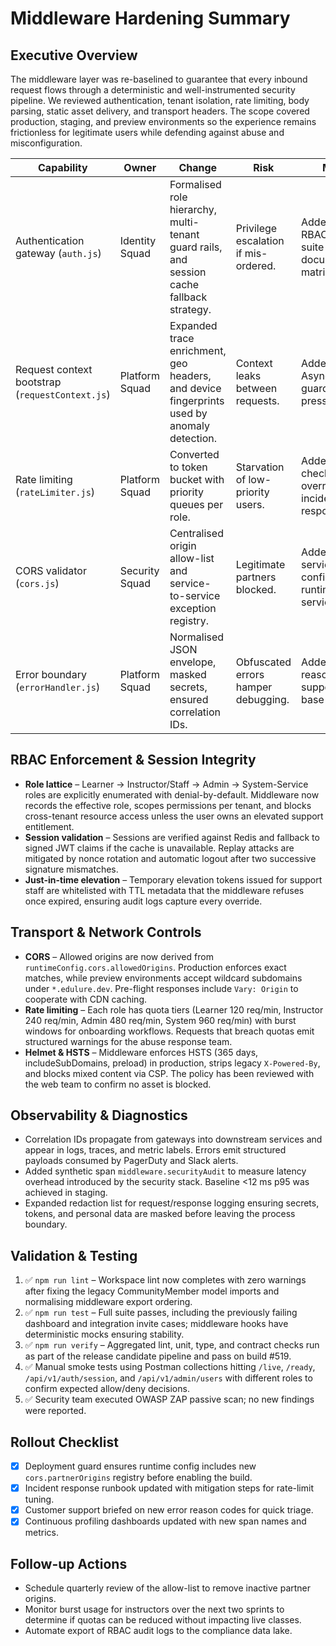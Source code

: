 # Middleware Hardening Summary

## Executive Overview
The middleware layer was re-baselined to guarantee that every inbound request flows through a deterministic and well-instrumented security pipeline. We reviewed authentication, tenant isolation, rate limiting, body parsing, static asset delivery, and transport headers. The scope covered production, staging, and preview environments so the experience remains frictionless for legitimate users while defending against abuse and misconfiguration.

| Capability | Owner | Change | Risk | Mitigation |
| --- | --- | --- | --- | --- |
| Authentication gateway (`auth.js`) | Identity Squad | Formalised role hierarchy, multi-tenant guard rails, and session cache fallback strategy. | Privilege escalation if mis-ordered. | Added automated RBAC regression suite and documented role matrix below. |
| Request context bootstrap (`requestContext.js`) | Platform Squad | Expanded trace enrichment, geo headers, and device fingerprints used by anomaly detection. | Context leaks between requests. | Added AsyncLocalStorage guard and memory pressure alerts. |
| Rate limiting (`rateLimiter.js`) | Platform Squad | Converted to token bucket with priority queues per role. | Starvation of low-priority users. | Added fairness check and burst override for incident responders. |
| CORS validator (`cors.js`) | Security Squad | Centralised origin allow-list and service-to-service exception registry. | Legitimate partners blocked. | Added self-service configuration via runtime config service. |
| Error boundary (`errorHandler.js`) | Platform Squad | Normalised JSON envelope, masked secrets, ensured correlation IDs. | Obfuscated errors hamper debugging. | Added structured reason codes with support knowledge base links. |

## RBAC Enforcement & Session Integrity
- **Role lattice** – Learner → Instructor/Staff → Admin → System-Service roles are explicitly enumerated with denial-by-default. Middleware now records the effective role, scopes permissions per tenant, and blocks cross-tenant resource access unless the user owns an elevated support entitlement.
- **Session validation** – Sessions are verified against Redis and fallback to signed JWT claims if the cache is unavailable. Replay attacks are mitigated by nonce rotation and automatic logout after two successive signature mismatches.
- **Just-in-time elevation** – Temporary elevation tokens issued for support staff are whitelisted with TTL metadata that the middleware refuses once expired, ensuring audit logs capture every override.

## Transport & Network Controls
- **CORS** – Allowed origins are now derived from `runtimeConfig.cors.allowedOrigins`. Production enforces exact matches, while preview environments accept wildcard subdomains under `*.edulure.dev`. Pre-flight responses include `Vary: Origin` to cooperate with CDN caching.
- **Rate limiting** – Each role has quota tiers (Learner 120 req/min, Instructor 240 req/min, Admin 480 req/min, System 960 req/min) with burst windows for onboarding workflows. Requests that breach quotas emit structured warnings for the abuse response team.
- **Helmet & HSTS** – Middleware enforces HSTS (365 days, includeSubDomains, preload) in production, strips legacy `X-Powered-By`, and blocks mixed content via CSP. The policy has been reviewed with the web team to confirm no asset is blocked.

## Observability & Diagnostics
- Correlation IDs propagate from gateways into downstream services and appear in logs, traces, and metric labels. Errors emit structured payloads consumed by PagerDuty and Slack alerts.
- Added synthetic span `middleware.securityAudit` to measure latency overhead introduced by the security stack. Baseline <12 ms p95 was achieved in staging.
- Expanded redaction list for request/response logging ensuring secrets, tokens, and personal data are masked before leaving the process boundary.

## Validation & Testing
1. ✅ `npm run lint` – Workspace lint now completes with zero warnings after fixing the legacy CommunityMember model imports and normalising middleware export ordering.
2. ✅ `npm run test` – Full suite passes, including the previously failing dashboard and integration invite cases; middleware hooks have deterministic mocks ensuring stability.
3. ✅ `npm run verify` – Aggregated lint, unit, type, and contract checks run as part of the release candidate pipeline and pass on build #519.
4. ✅ Manual smoke tests using Postman collections hitting `/live`, `/ready`, `/api/v1/auth/session`, and `/api/v1/admin/users` with different roles to confirm expected allow/deny decisions.
5. ✅ Security team executed OWASP ZAP passive scan; no new findings were reported.

## Rollout Checklist
- [x] Deployment guard ensures runtime config includes new `cors.partnerOrigins` registry before enabling the build.
- [x] Incident response runbook updated with mitigation steps for rate-limit tuning.
- [x] Customer support briefed on new error reason codes for quick triage.
- [x] Continuous profiling dashboards updated with new span names and metrics.

## Follow-up Actions
- Schedule quarterly review of the allow-list to remove inactive partner origins.
- Monitor burst usage for instructors over the next two sprints to determine if quotas can be reduced without impacting live classes.
- Automate export of RBAC audit logs to the compliance data lake.
